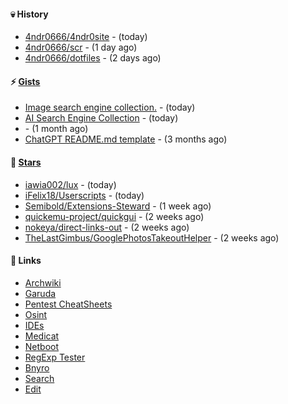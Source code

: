 #### 💀 History

- [4ndr0666/4ndr0site](https://github.com/4ndr0666/4ndr0site) - (today)
- [4ndr0666/scr](https://github.com/4ndr0666/scr) - (1 day ago)
- [4ndr0666/dotfiles](https://github.com/4ndr0666/dotfiles) - (2 days ago)

#### ⚡ [Gists](https://gist.github.com/4ndr0666)

- [Image search engine collection.](https://gist.github.com/275fe996ff2a5d9bc7619be288c6bac4) - (today)
- [AI Search Engine Collection](https://gist.github.com/dd70ae0db8d17506ba097704cc17d606) - (today)
- [](https://gist.github.com/cd22ab2bd4f5b4956af3e1f883ca0a60) - (1 month ago)
- [ChatGPT README.md template](https://gist.github.com/4544fdae1dfd8d364821db23bd63dd7f) - (3 months ago)

#### 🌟 [Stars](https://github.com/4ndr0666?tab=stars)

- [iawia002/lux](https://github.com/iawia002/lux) - (today)
- [iFelix18/Userscripts](https://github.com/iFelix18/Userscripts) - (today)
- [Semibold/Extensions-Steward](https://github.com/Semibold/Extensions-Steward) - (1 week ago)
- [quickemu-project/quickgui](https://github.com/quickemu-project/quickgui) - (2 weeks ago)
- [nokeya/direct-links-out](https://github.com/nokeya/direct-links-out) - (2 weeks ago)
- [TheLastGimbus/GooglePhotosTakeoutHelper](https://github.com/TheLastGimbus/GooglePhotosTakeoutHelper) - (2 weeks ago)

#### 📌 Links

- [Archwiki](https://wiki.archlinux.org/index.php?title=Special:Search&search)
- [Garuda](https://start.garudalinux.org)
- [Pentest CheatSheets](https://github.com/coreb1t/awesome-pentest-cheat-sheets)
- [Osint](https://github.com/cipher387/osint_stuff_tool_collection)
- [IDEs](https://github.com/styfle/awesome-online-ide)
- [Medicat](https://github.com/mon5termatt/medicat_installer)
- [Netboot](https://github.com/4ndr0666/netboot.xyz-custom)
- [RegExp Tester](https://iblogbox.com/devtools/regexp)
- [Bnyro](https://me.chatoyer.de/search/)
- [Search](https://github.com/edoardottt/awesome-hacker-search-engines)
- [Edit](https://github.com/4ndr0666/4ndr0666/blob/master/templates/README.md.tpl)


